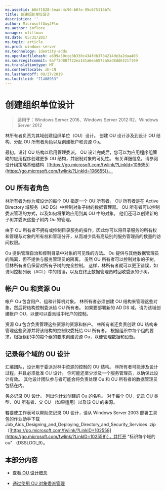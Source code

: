 ```yaml
---
ms.assetid: b8df1828-5ead-4c90-b0fe-95c675116b7c
title: 创建组织单位设计
description: ''
author: MicrosoftGuyJFlo
ms.author: joflore
manager: mtillman
ms.date: 05/31/2017
ms.topic: article
ms.prod: windows-server
ms.technology: identity-adds
ms.openlocfilehash: a699a30cce3b330c434fdb3784214de3a2daa403
ms.sourcegitcommit: 6aff3d88ff22ea141a6ea6572a5ad8dd6321f199
ms.translationtype: MT
ms.contentlocale: zh-CN
ms.lasthandoff: 09/27/2019
ms.locfileid: "71408953"
---
```

# <a name="creating-an-organizational-unit-design"></a>创建组织单位设计

>适用于：Windows Server 2016、Windows Server 2012 R2、Windows Server 2012

林所有者负责为其域创建组织单位（OU）设计。 创建 OU 设计涉及到设计 OU 结构、分配 OU 所有者角色以及创建帐户和资源 Ou。  
  
最初，设计 OU 结构以启用管理委派。 OU 设计完成后，您可以为应用程序组策略的应用程序创建更多 OU 结构，并限制对象的可见性。 有关详细信息，请参阅设计组策略基础结构（[https://go.microsoft.com/fwlink/?LinkId=106655](https://go.microsoft.com/fwlink/?LinkId=106655)）。  
  
## <a name="ou-owner-role"></a>OU 所有者角色  
林所有者为你为域设计的每个 OU 指定一个 OU 所有者。 OU 所有者是在 Active Directory 域服务（AD DS）中控制对象子树的数据管理器。 OU 所有者可以控制委派管理的方式，以及如何将策略应用到其 OU 中的对象。 他们还可以创建新的子树并委派这些子树内 Ou 的管理。  
  
由于 OU 所有者不拥有或控制目录服务的操作，因此你可以将目录服务的所有权和管理与对象的所有权和管理分开，从而减少具有高级别的服务管理员的数量的访问权限。  
  
Ou 提供管理自治和控制目录中对象的可见性的方法。 Ou 提供与其他数据管理员的隔离，但不提供与服务管理员的隔离。 虽然 OU 所有者可以控制对象的子树，但林所有者仍保留对所有子树的完全控制。 这样，林所有者就可以更正错误，如访问控制列表（ACL）中的错误，以及在终止数据管理员时回收委派的子树。  
  
## <a name="account-ous-and-resource-ous"></a>帐户 Ou 和资源 Ou  
帐户 Ou 包含用户、组和计算机对象。 林所有者必须创建 OU 结构来管理这些对象，然后将结构控制委派给 OU 所有者。 如果要部署新的 AD DS 域，请为该域创建帐户 OU，以便可以委派域中帐户的控制。  
  
资源 Ou 包含负责管理这些资源的资源和帐户。 林所有者还负责创建 OU 结构来管理这些资源并将该结构的控制权委托给 OU 所有者。 根据组织中每个组的要求，根据组织中的每个组的要求创建资源 Ou，以便管理数据和设备。  
  
## <a name="documenting-the-ou-design-for-each-domain"></a>记录每个域的 OU 设计  
汇编团队，设计用于委派对林中资源的控制的 OU 结构。 林所有者可能涉及设计过程，并且必须批准 OU 设计。 你可能还至少涉及一个服务管理员，以确保此设计有效。 其他设计团队参与者可能会将负责处理 Ou 和 OU 所有者的数据管理员包括在内。  
  
务必记录 OU 设计。 列出你计划创建的 Ou 的名称。 对于每个 OU，记录 OU 类型、OU 所有者、父 OU （如果适用）以及该 OU 的来源。  
  
若要使工作表可以帮助您记录 OU 设计，请从 Windows Server 2003 部署工具包的作业助手下载 Job_Aids_Designing_and_Deploying_Directory_and_Security_Services .zip （[https://go.microsoft.com/fwlink/?LinkID=102558](https://go.microsoft.com/fwlink/?LinkID=102558)），并打开 "标识每个域的 ou" （DSSLOGI_9）。  
  
## <a name="in-this-section"></a>本部分内容  
  
-   [查看 OU 设计概念](../../ad-ds/plan/Reviewing-OU-Design-Concepts.md)  
  
-   [通过使用 OU 对象委派管理](../../ad-ds/plan/Delegating-Administration-by-Using-OU-Objects.md)  
  


